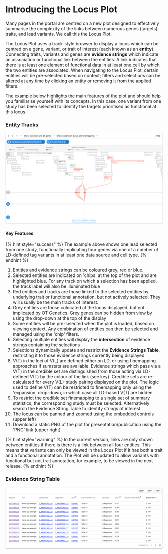 # Introducing the Locus Plot

Many pages in the portal are centred on a new plot designed to effectively summarise the complexity of the links between numerous genes \(targets\), traits, and lead variants.  We call this the Locus Plot.  

The Locus Plot uses a track-style browser to display a locus which can be centred on a gene, variant, or trait of interest \(each known as an **entity**\).  Connecting traits, variants and genes are **evidence strings** which indicate an association or functional link between the entities.  A link indicates that there is at least one element of functional data in at least one cell by which the two entities are associated.  When navigating to the Locus Plot, certain entities will be pre-selected based on context; filters and selections can be altered at any time by clicking an entity or removing it from the applied filters.  

The example below highlights the main features of the plot and should help you familiarise yourself with its concepts.  In this case, one variant from one study has been selected to identify the targets prioritised as functional at this locus.

### Entity Tracks

![The plot contains four entity tracks - study \(S\), lead variants \(Vl\), tag variants \(Vt\) and genes \(G\) ](../.gitbook/assets/screen-shot-2018-10-02-at-10.35.55.png)

#### Key Features

{% hint style="success" %}
The example above shows one lead selected from one study, functionally implicating four genes via one of a number of LD-defined tag variants in at least one data source and cell type.
{% endhint %}

1. Entities and evidence strings can be coloured grey, red or blue.  
2. Selected entities are indicated on 'chips' at the top of the plot and are highlighted blue.  For any track on which a selection has been applied, the track label will also be illuminated blue
3. Red entities and tracks are those linked to the selected entities by underlying trait or functional annotation, but not actively selected.  They will usually be the main tracks of interest.  
4. Grey entities are those colocated at the locus displayed, but not implicated by OT Genetics.  Grey genes can be hidden from view by using the drop-down at the top of the display
5. Some entities will be pre-selected when the plot is loaded, based on viewing context.  Any combination of entities can then be selected and managed using the 'chip' filters.
6. Selecting multiple entities will display the **intersection** of evidence strings containing the selections
7. Selections dynamically update and restrict the **Evidence Strings Table**, restricting it to those evidence strings currently being displayed
8. V\(T\) in the loci of V\(L\) are defined either on LD, or using finemapping approaches if sumstats are available.  Evidence strings which pass via a V\(T\) in the credible set are distinguished from those acting via LD-defined V\(T\) by the colour of the link \(see key\).  Credible sets are re-calculated for every V\(L\)-study pairing displayed on the plot.  The logic used to define V\(T\) can be restricted to finemapping only using the 'expansion' drop-down, in which case all LD-based V\(T\) are hidden
9. To restrict the credible set finemapping to a single set of summary statistics, the corresponding study must be selected.  Alternatively search the Evidence String Table to identify strings of interest.
10. The locus can be panned and zoomed using the embedded controls \(upper left\)
11. Download a static PNG of the plot for presentation/publication using the 'PNG' link \(upper right\) 

{% hint style="warning" %}
In the current version, links are only shown between entities if there is there is a link between all four entities.  This means that variants can only be viewed in the Locus Plot if it has both a trait and a functional annotation.  The Plot will be updated to allow variants with functional but not trait annotation, for example, to be viewed in the next release.
{% endhint %}

### Evidence String Table

![](../.gitbook/assets/screen-shot-2018-10-02-at-12.14.06.png)



